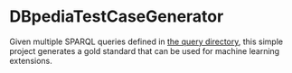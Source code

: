 # DBpediaTestCaseGenerator
Given multiple SPARQL queries defined in [the query directory](/src/main/resources/queries), this simple project
generates a gold standard that can be used for machine learning extensions.

